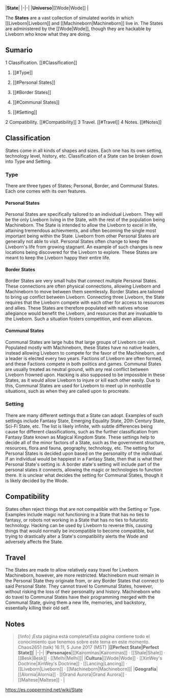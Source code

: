 |**State**|
|-|-|
|**Universo**|[[Wode\|Wode]] |

The **States** are a vast collection of simulated worlds in which [[Liveborn\|Liveborn]] and [[Machineborn\|Machineborn]] live in. The States are administered by the [[Wode\|Wode]], though they are hackable by Liveborn who know what they are doing.

## Sumario

1 Classification. [[#Classification]] 

1. [[#Type]] 

1. [[#Personal States]] 
1. [[#Border States]] 
1. [[#Communal States]] 


1. [[#Setting]] 


2 Compatibility. [[#Compatibility]] 
3 Travel. [[#Travel]] 
4 Notes. [[#Notes]] 


## Classification
States come in all kinds of shapes and sizes. Each one has its own setting, technology level, history, etc. Classification of a State can be broken down into Type and Setting.

### Type
There are three types of States; Personal, Border, and Communal States. Each one comes with its own features.

#### Personal States
Personal States are specifically tailored to an individual Liveborn. They will be the only Liveborn living in the State, with the rest of the population being Machineborn. The State is intended to allow the Liveborn to excel in life, attaining tremendous achievments, and often becoming the single most important being within the State. Liveborn from other Personal States are generally not able to visit.
Personal States often change to keep the Liveborn's life from growing stagnant. An example of such changes is new locations being discovered for the Liveborn to explore. These States are meant to keep the Liveborn happy their entire life.

#### Border States
Border States are very small hubs that connect multiple Personal States. These connections are often physical connections, allowing Liveborn and Machineborn to move between them seemlessly. Border States are tailored to bring up conflict between Liveborn. Connecting three Liveborn, the State requires that the Liveborn compete with each other for access to resources and allies. These States are therefore populated with natives whose allegiance would benefit the Liveborn, and resources that are invaluable to the Liveborn. Such a situation fosters competition, and even alliances.

#### Communal States
Communal States are large hubs that large groups of Liveborn can visit. Populated mostly with Machineborn, these States have no native leaders, instead allowing Liveborn to compete for the favor of the Machineborn, and a leader is elected every two years. Factions of Liveborn are often formed, and these Factions compete in both politics and games.
Communal States are usually treated as neutral ground, with any real conflict between Liveborn frowned upon. Hacking is also supposed to be impossible in these States, as it would allow Liveborn to injure or kill each other easily. Due to this, Communal States are used for Liveborn to meet up in nonhostile situations, such as when they are called upon to procreate.

### Setting
There are many different settings that a State can adopt. Examples of such settings include Fantasy State, Emerging Equality State, 20th Century State, Sci-Fi State, etc. The list is likely infinite, with subtle differences being cause for different classifications, such as the further classification from Fantasy State known as Magical Kingdom State. These settings help to decide all of the minor factors of a State, such as the government structure, resources, flora and fauna, geography, technology, etc.
The setting for Personal States is decided upon based on the personality of the individual. If an individual would be happiest in a Fantasy State, then that is what their Personal State's setting is. A border state's setting will include part of the personal states it connects, allowing the magic or technologies to function there. It is unclear what decides the setting for Communal States, though it is likely decided by the Wode.

## Compatibility
States often reject things that are not compatible with the Setting or Type. Examples include magic not functioning in a State that has no ties to fantasy, or robots not working in a State that has no ties to futuristic technology. Hacking can be used by Liveborn to reverse this, causing things that would normally be incompatible to become compatible, but trying to drastically alter a State's compatibility alerts the Wode and adversely affects the State.

## Travel
The States are made to allow relatively easy travel for Liveborn. Machineborn, however, are more restricted. Machineborn must remain in the Personal State they originate from, or any Border States that connect to said Personal State. They cannot travel to Communal States, however, without risking the loss of their personality and history. Machineborn who do travel to Communal States have their programming merged with the Communal State, giving them a new life, memories, and backstory, essentially killing their old self.

## Notes

> [!info] ¡Esta página está completa!Esta página contiene todo el conocimiento que tenemos sobre este tema en este momento.
Chaos2651 (talk) 16:11, 5 June 2017 (MST)
|**[[Perfect State\|Perfect State]]**|
|-|-|
|**Personajes**|[[Kairominas\|Kairominas]] · [[Shale\|Shale]] · [[Besk\|Besk]] · [[Melhi\|Melhi]]|
|**Cultura**|[[Wode\|Wode]] · [[XinWey's Doctrine\|XinWey's Doctrine]] · [[Lancing\|Lancing]] · [[Liveborn\|Liveborn]] · [[Machineborn\|Machineborn]]|
|**Geografía**|[[Alornia\|Alornia]] · [[Grand Aurora\|Grand Aurora]] · [[Maltese\|Maltese]] · |



https://es.coppermind.net/wiki/State